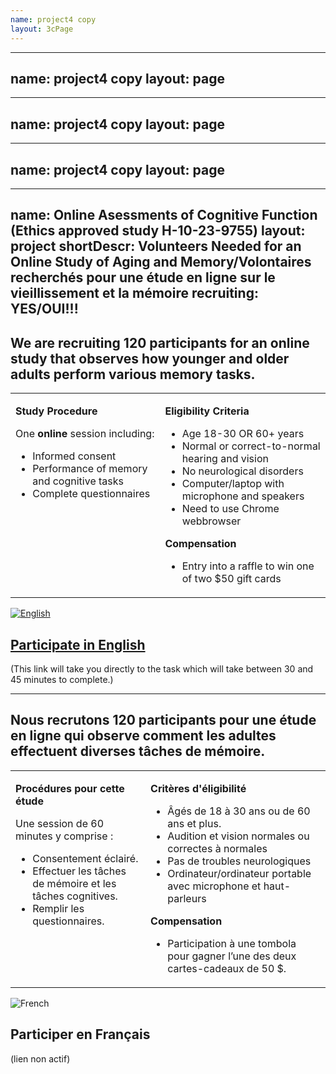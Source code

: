 ```yaml
---
name: project4 copy
layout: 3cPage
---
```

---
name: project4 copy
layout: page
---
---
name: project4 copy
layout: page
---
---
name: project4 copy
layout: page
---
---
name: Online Asessments of Cognitive Function (Ethics approved study H-10-23-9755)
layout: project
shortDescr: Volunteers Needed for an Online Study of Aging and Memory/Volontaires recherchés pour une étude en ligne sur le vieillissement et la mémoire
recruiting: YES/OUI!!!
---
<h2>We are recruiting 120 participants for an online study that observes how younger and older adults perform various memory tasks. </h2>

<table border="0"> 
	<tr style="vertical-align:top">
		<td>
			<p><b>Study Procedure</b></p>
			One <b>online</b> session including:
			<ul>
				<li>Informed consent</li>
				<li>Performance of memory and cognitive tasks</li>
				<li>Complete questionnaires</li>
			</ul>
		</td>
		<td>
			<p><b>Eligibility Criteria</b></p>
			<ul>
				<li>Age 18-30 OR 60+ years</li>
				<li>Normal or correct-to-normal hearing and vision</li>
				<li>No neurological disorders</li>
				<li>Computer/laptop with microphone and speakers</li>
				<li>Need to use Chrome webbrowser</li>
			</ul>
			<p><b>Compensation</b></p>
			<ul>
				<li>Entry into a raffle to win one of two $50 gift cards</li>
			</ul>
		</td>
	</tr>
</table>
<p>
	<a href="https://jatos.ncmlab.ca/publix/TL1DU7CIL5r?Battery=11"><img src="EN.png" alt="English"><h2>Participate in English</h2></a> (This link will take you directly to the task which will take between 30 and 45 minutes to complete.)

</p>

<hr>
<h2>Nous recrutons 120 participants pour une étude en ligne qui observe comment les adultes effectuent diverses tâches de mémoire. </h2>

<table border="0"> 
	<tr style="vertical-align:top">
		<td>
			<p><b>Procédures pour cette étude</b></p>
			Une session de 60 minutes y comprise :
			<ul>
				<li>Consentement éclairé.</li>
				<li>Effectuer les tâches de mémoire et les tâches cognitives.</li>
				<li>Remplir les questionnaires.</li>
			</ul>
		</td>
		<td>
			<p><b>Critères d'éligibilité</b></p>
			<ul>
				<li>A&#770;gés de 18 à 30 ans ou de 60 ans et plus.</li>
				<li>Audition et vision normales ou correctes à normales</li>
				<li>Pas de troubles neurologiques</li>
				<li>Ordinateur/ordinateur portable avec microphone et haut-parleurs</li>
			</ul>
			<p><b>Compensation</b></p>
			<ul>
				<li>Participation à une tombola pour gagner l’une des deux cartes-cadeaux de 50 $.</li>
			</ul>
		</td>
	</tr>
</table>
<p>
	<img src="FR.png" alt="French"><h2>Participer en Français</h2>(lien non actif)
</p>
